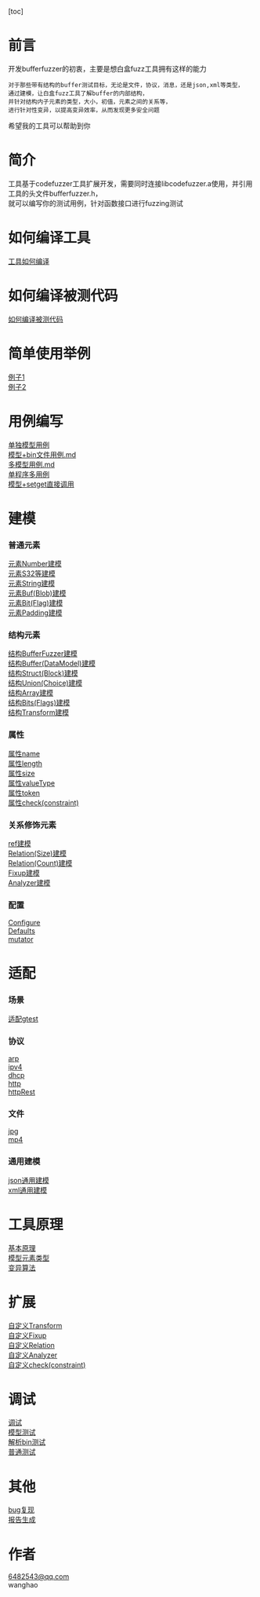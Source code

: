 

[toc]


# 前言


开发bufferfuzzer的初衷，主要是想白盒fuzz工具拥有这样的能力  
```
对于那些带有结构的buffer测试目标，无论是文件，协议，消息，还是json,xml等类型，
通过建模，让白盒fuzz工具了解buffer的内部结构，
并针对结构内子元素的类型，大小，初值，元素之间的关系等，
进行针对性变异，以提高变异效率，从而发现更多安全问题
```
希望我的工具可以帮助到你

# 简介

工具基于codefuzzer工具扩展开发，需要同时连接libcodefuzzer.a使用，并引用工具的头文件bufferfuzzer.h，  
就可以编写你的测试用例，针对函数接口进行fuzzing测试

# 如何编译工具
[工具如何编译](./doc/工具如何编译.md)  

# 如何编译被测代码
[如何编译被测代码](./doc/如何编译被测代码.md)  

# 简单使用举例
[例子1](./doc/例子1.md)   
[例子2](./doc/例子2.md)   

# 用例编写
[单独模型用例](./doc/用例编写/单独模型用例.md)  
[模型+bin文件用例.md](./doc/用例编写/模型+bin文件用例.md)  
[多模型用例.md](./doc/用例编写/多模型用例.md)   
[单程序多用例](./doc/用例编写/单程序多用例.md)  
[模型+setget直接调用](./doc/用例编写/模型+setget直接调用.md)  

# 建模

### 普通元素
[元素Number建模](./doc/建模/元素/元素Number建模.md)   
[元素S32等建模](./doc/建模/元素/元素S32等建模.md)   
[元素String建模](./doc/建模/元素/元素String建模.md)   
[元素Buf(Blob)建模](./doc/建模/元素/元素Buf(Blob)建模.md)   
[元素Bit(Flag)建模](./doc/建模/元素/元素Bit(Flag)建模.md)   
[元素Padding建模](./doc/建模/元素/元素Padding建模.md)  
 

### 结构元素
[结构BufferFuzzer建模](./doc/建模/结构/结构BufferFuzzer建模.md)  
[结构Buffer(DataModel)建模](./doc/建模/结构/结构Buffer(DataModel)建模.md)  
[结构Struct(Block)建模](./doc/建模/结构/结构Struct(Block)建模.md)  
[结构Union(Choice)建模](./doc/建模/结构/结构Union(Choice)建模.md)  
[结构Array建模](./doc/建模/结构/结构Array建模.md)  
[结构Bits(Flags)建模](./doc/建模/结构/结构Bits(Flags)建模.md)  
[结构Transform建模](./doc/建模/结构/结构Transform建模.md)  


### 属性
[属性name](./doc/建模/属性/属性name.md)   
[属性length](./doc/建模/属性/属性length.md)  
[属性size](./doc/建模/属性/属性size.md)  
[属性valueType](./doc/建模/属性/属性valueType.md)  
[属性token](./doc/建模/属性/属性token.md)  
[属性check(constraint)](./doc/建模/属性/属性check(constraint).md)  

### 关系修饰元素
[ref建模](./doc/建模/ref建模.md)  
[Relation(Size)建模](./doc/建模/Relation(Size)建模.md)  
[Relation(Count)建模](./doc/建模/Relation(Count)建模.md)  
[Fixup建模](./doc/建模/Fixup建模.md)  
[Analyzer建模](./doc/建模/Analyzer建模.md)  


### 配置
[Configure](./doc/建模/Configure.md)    
[Defaults](./doc/建模/Defaults.md)    
[mutator](./doc/建模/mutator.md)    

# 适配

### 场景
[适配gtest](./doc/适配/适配gtest.md)  

### 协议
[arp](./doc/适配/arp.md)    
[ipv4](./doc/适配/ipv4.md)    
[dhcp](./doc/适配/dhcp.md)  
[http](./doc/适配/http.md)  
[httpRest](./doc/适配/httpRest.md) 

### 文件
[jpg](./doc/适配/jpg.md)  
[mp4](./doc/适配/mp4.md) 

### 通用建模

[json通用建模](./doc/适配/json通用建模.md)  
[xml通用建模](./doc/适配/xml通用建模.md)  

# 工具原理
[基本原理](./doc/工具原理/基本原理.md)   
[模型元素类型](./doc/工具原理/模型元素类型.md)   
[变异算法](./doc/工具原理/变异算法.md)   

# 扩展
[自定义Transform](./doc/扩展/自定义Transform.md)   
[自定义Fixup](./doc/扩展/自定义Fixup.md)   
[自定义Relation](./doc/扩展/自定义Relation.md)   
[自定义Analyzer](./doc/扩展/自定义Analyzer.md)  
[自定义check(constraint)](./doc/扩展/自定义check(constraint).md)  

# 调试 
[调试](./doc/调试.md)   
[模型测试](./doc/模型测试.md)   
[解析bin测试](./doc/解析bin测试.md)   
[普通测试](./doc/普通测试.md)   

# 其他
[bug复现](./doc/bug复现.md)    
[报告生成](./doc/报告生成.md) 

# 作者
6482543@qq.com   
wanghao  

